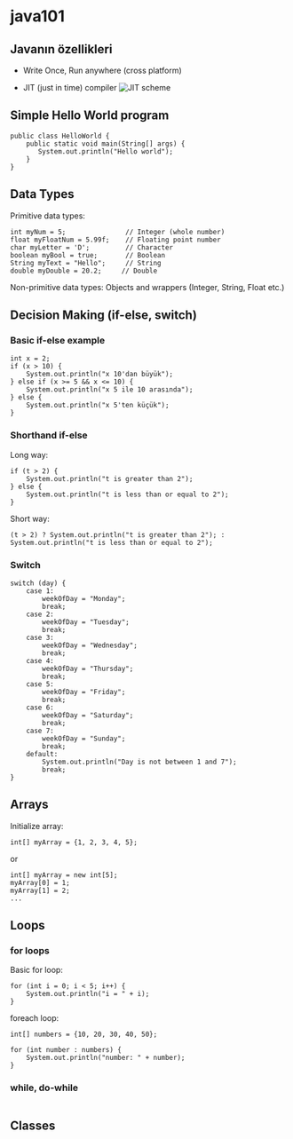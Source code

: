# java101

## Javanın özellikleri
- Write Once, Run anywhere (cross platform)

- JIT (just in time) compiler
![JIT scheme](https://aboullaite.me/content/images/2017/08/jit.png)

## Simple Hello World program
```
public class HelloWorld {
    public static void main(String[] args) {
       System.out.println("Hello world");
    }
}
```

## Data Types
Primitive data types:
```
int myNum = 5;               // Integer (whole number)
float myFloatNum = 5.99f;    // Floating point number
char myLetter = 'D';         // Character
boolean myBool = true;       // Boolean
String myText = "Hello";     // String
double myDouble = 20.2;     // Double
```

Non-primitive data types: Objects and wrappers (Integer, String, Float etc.)


## Decision Making (if-else, switch)
### Basic if-else example
```
int x = 2;
if (x > 10) {
    System.out.println("x 10'dan büyük");
} else if (x >= 5 && x <= 10) {
    System.out.println("x 5 ile 10 arasında");
} else {
    System.out.println("x 5'ten küçük");
}
```
### Shorthand if-else
Long way:

```
if (t > 2) {
    System.out.println("t is greater than 2");
} else {
    System.out.println("t is less than or equal to 2");
}
```

Short way:

```
(t > 2) ? System.out.println("t is greater than 2"); : System.out.println("t is less than or equal to 2");
```

### Switch
```
switch (day) {
    case 1:
        weekOfDay = "Monday";
        break;
    case 2:
        weekOfDay = "Tuesday";
        break;
    case 3:
        weekOfDay = "Wednesday";
        break;
    case 4:
        weekOfDay = "Thursday";
        break;
    case 5:
        weekOfDay = "Friday";
        break;
    case 6:
        weekOfDay = "Saturday";
        break;
    case 7:
        weekOfDay = "Sunday";
        break;
    default:
        System.out.println("Day is not between 1 and 7");
        break;
}
```

## Arrays
Initialize array:
```
int[] myArray = {1, 2, 3, 4, 5};
```
or
```
int[] myArray = new int[5];
myArray[0] = 1;
myArray[1] = 2;
...
```

## Loops
### for loops
Basic for loop:
```
for (int i = 0; i < 5; i++) {
    System.out.println("i = " + i);
}
```

foreach loop:
```
int[] numbers = {10, 20, 30, 40, 50};

for (int number : numbers) {
    System.out.println("number: " + number);
}
```

### while, do-while
```

```

## Classes

